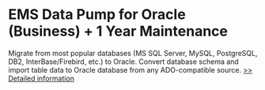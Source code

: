 # EMS Data Pump for Oracle (Business) + 1 Year Maintenance
Migrate from most popular databases (MS SQL Server, MySQL, PostgreSQL, DB2, InterBase/Firebird, etс.) to Oracle. Convert database schema and import table data to Oracle database from any ADO-compatible source.
[>> Detailed information](https://secure.shareit.com/shareit/product.html?productid=300295369&affiliateid=200057808)